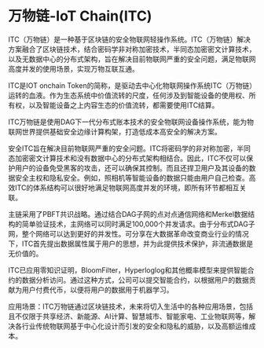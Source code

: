 # 万物链-IoT Chain(ITC)

ITC（万物链）是一种基于区块链的安全物联网轻操作系统。ITC（万物链）解决方案融合了区块链技术，结合密码学非对称加密技术，半同态加密密文计算技术，以及无数据中心的分布式架构，旨在解决目前物联网严重的安全问题，满足物联网高度并发的使用场景，实现万物互联互通。

ITC是IOT onchain Token的简称，是驱动去中心化物联网操作系统ITC（万物链）运转的血液。作为生态系统中价值流转的尺度，任何涉及到智能设备的使用权、所有权，以及智能设备之上内容生态的价值流转，都需要使用ITC结算。

ITC万物链是使用DAG下一代分布式账本技术的安全物联网设备操作系统，能为物联网世界提供基础安全边缘计算构架，打造低成本高安全的解决方案。

安全ITC旨在解决目前物联网严重的安全问题。ITC将密码学的非对称加密，半同态加密密文计算技术和没有数据中心的分布式架构相结合。因此，ITC不仅可以保护用户的设备免受黑客的攻击，还可以确保其控制。而且还捍卫用户及其设备的数据安全主权和隐私安全。例如，照相机等智能设备的数据只能由用户自己检查。高效ITC的体系结构可以很好地满足物联网高度并发的环境，即所有环节都相互关联。

主链采用了PBFT共识战略。通过结合DAG子网的点对点通信网络和Merkel数据结构的简单验证技术，主网络可以同时满足100,000个并发请求。由于分布式DAG子网，整个网络可以达到更好的并发性。可分享在大数据革命改变商业行业的情况下，ITC首先提出数据属性属于用户的思想，并为此提供技术保护，非流通数据是无价值的。

ITC已应用零知识证明，BloomFilter，Hyperloglog和其他概率模型来提供智能合约的数据分析访问。通过这种方式，公司可以提交智能合约，以根据用户的数据贡献为用户付费代币，以便将用户的数据用于机器学习。

应用场景：ITC万物链通过区块链技术，未来将切入生活中的各种应用场景，包括且不仅限于共享经济、新能源、AI计算、智慧城市、智能家电、工业物联网等，解决各行业传统物联网基于中心化设计而引发的安全和隐私的威胁，以及高额运维成本。 

